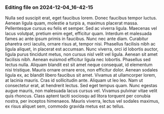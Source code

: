 

### Editing file on 2024-12-04_16-42-15

Nulla sed suscipit erat, eget faucibus lorem. Donec faucibus tempor luctus. Aenean ligula quam, molestie a turpis a, maximus placerat massa. Pellentesque cursus eu felis et semper. Sed ac viverra ligula. Maecenas vel lacus volutpat, pretium enim eget, efficitur quam. Interdum et malesuada fames ac ante ipsum primis in faucibus. Nunc nec ante diam. Curabitur pharetra orci iaculis, ornare risus at, tempor nisi. Phasellus facilisis nibh ac ligula aliquet, in placerat est accumsan. Nunc viverra, orci id lobortis auctor, ligula purus tincidunt metus, non cursus nisl velit vel ligula. Aenean sit amet facilisis nibh. Aenean euismod efficitur ligula nec lobortis. Phasellus sed lectus nulla.
Aliquam blandit est sit amet neque consequat, id elementum nisi tristique. Mauris ornare ornare eros, non efficitur dolor. Aenean sodales ligula ex, ac blandit libero faucibus sit amet. Vivamus at ullamcorper lorem, at lacinia mauris. Cras id sollicitudin ante. Aliquam ut leo leo. Nam ut consectetur erat, at hendrerit lectus. Sed eget tempus quam. Nunc egestas augue mauris, non malesuada lacus cursus vel. Vivamus pulvinar vitae velit quis rhoncus. Class aptent taciti sociosqu ad litora torquent per conubia nostra, per inceptos himenaeos. Mauris viverra, lectus vel sodales maximus, ex risus aliquet sem, commodo gravida metus est ac tellus.


